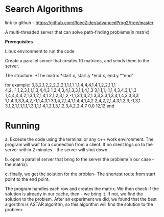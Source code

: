 # Search Algorithms

 link to github - https://github.com/RoeeZider/advancedProg2/tree/master

A multi-threaded server that can solve path-finding problems(in matrix)

**Prerequisites**

Linux environment to run the code

Create a parallel server that creates 10 matrices, and sends them to the server.

The structure: 
*The matrix
*start.x, start.y
*end.x, end.y
*"end"

for example:
3,3,2,1,2,2,2,2,2,1,1,1,1
1,1,4,4,4,1,4,1,2,2,1,1,1
4,2,-1,1,2,3,1,1,1,3,4,4,3
1,2,4,3,4,1,3,3,1,1,4,1,3
3,1,1,1,-1,1,4,3,4,3,1,1,3
1,4,4,4,4,2,1,3,1,2,1,4,1
2,1,2,3,1,2,-1,1,3,1,4,2,1
3,3,3,3,1,3,4,1,4,3,3,3,3
1,1,4,3,3,3,4,2,-1,1,4,3,1
3,1,4,2,1,4,1,1,4,4,1,4,2
2,4,2,2,1,4,3,1,2,3,-1,3,1
3,1,2,1,1,1,1,1,1,3,1,1,1
4,1,2,1,3,1,2,3,4,2,2,4,7
0,0
12,12
end


# Running

a. Exceute the code using the terminal or any c++ work environment. The program will wait for a connection from a client. If no client logs on to the server within 2 minutes - the server will shut down.

b. open a parallel server that bring to the server the problem(in our case - the matrix).

c. finally, we get the solution for the problen- The shortest route from start point to the end point.

The program handles each row and creates the matrix. We then check if the solution is already in our cache, then - we bring it. If not, we find the solution to the problem.
After an experiment we did, we found that the best algorithm is ASTAR algorithn, so this algorithm will find the solution to the problem.
